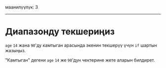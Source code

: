 маанилүүлүк: 3

---

# Диапазонду текшериңиз

`age` `14` жана `90`'ду камтыган арасында экенин текшерүү үчүн `if` шартын жазыңыз.

"Камтыган" дегени `age` `14` же `90`'дун чектерине жете аларын билдирет.
